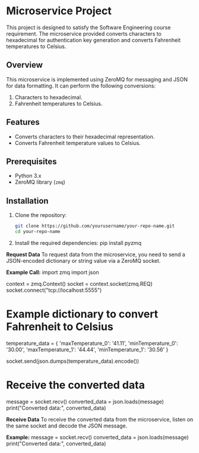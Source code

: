 # Microservice Project

This project is designed to satisfy the Software Engineering course requirement. The microservice provided converts characters to hexadecimal for authentication key generation and converts Fahrenheit temperatures to Celsius.

## Overview

This microservice is implemented using ZeroMQ for messaging and JSON for data formatting. It can perform the following conversions:
1. Characters to hexadecimal.
2. Fahrenheit temperatures to Celsius.

## Features

- Converts characters to their hexadecimal representation.
- Converts Fahrenheit temperature values to Celsius.

## Prerequisites

- Python 3.x
- ZeroMQ library (`zmq`)

## Installation

1. Clone the repository:
   ```sh
   git clone https://github.com/yourusername/your-repo-name.git
   cd your-repo-name

2. Install the required dependencies:
    pip install pyzmq

**Request Data**
To request data from the microservice, you need to send a JSON-encoded dictionary or string value via a ZeroMQ socket.

**Example Call:**
import zmq
import json

context = zmq.Context()
socket = context.socket(zmq.REQ)
socket.connect("tcp://localhost:5555")

# Example dictionary to convert Fahrenheit to Celsius
temperature_data = {
    'maxTemperature_0': '41.11',
    'minTemperature_0': '30.00',
    'maxTemperature_1': '44.44',
    'minTemperature_1': '30.56'
}

socket.send(json.dumps(temperature_data).encode())

# Receive the converted data
message = socket.recv()
converted_data = json.loads(message)
print("Converted data:", converted_data)

**Receive Data**
To receive the converted data from the microservice, listen on the same socket and decode the JSON message.

   **Example:**
message = socket.recv()
converted_data = json.loads(message)
print("Converted data:", converted_data)
